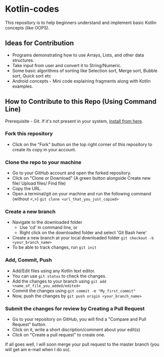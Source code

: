 # Kotlin-codes

This repository is to help beginners understand and implement basic Kotlin concepts (like OOPS).

## Ideas for Contribution

* Programs demonstrating how to use Arrays, Lists, and other data structures.
* Take input from user and convert it to String/Numeric.
* Some basic algorithms of sorting like Selection sort, Merge sort, Bubble sort, Quick sort etc
* Android concepts - Mini code explaining fragments along with Kotlin examples.

## How to Contribute to this Repo (Using Command Line)

Prerequisite - Git. If it's not present in your system, [install from here](https://help.github.com/en/articles/set-up-git). 

### Fork this repository
* Click on the "Fork" button on the top right corner of this repository to create its copy in your account.

### Clone the repo to your machine
* Go to your GitHub account and open the forked repository. 
* Click on "Clone or Download" (A green button alongside Create new file/ Upload files/ Find file)
* Copy the URL.
* Open a terminal/git on your machine and run the following command (without <,>) 
`git clone <url_that_you_just_copied>`

### Create a new branch
* Navigate to the downloaded folder 
	* Use 'cd' in command line, or
	* Right click on the downloaded folder and select 'Git Bash here'
* Create a new branch at your local downloaded folder
`git checkout -b <your_branch_name>`
* To be able to track changes, run `git init`

### Add, Commit, Push
* Add/Edit files using any Kotlin text editor. 
* You can use `git status` to check the changes.
* Add the changes to your branch using `git add <name_of_file_you_added/edited>`
* Commit the changes using `git commit -m "My_first_commit"`
* Now, push the changes by `git push origin <your_branch_name>`

### Submit the changes for review by Creating a Pull Request
* Go to your repository on GitHub, you will find a "Compare and Pull Request" button.
* Click on it, write a short discription/comment about your edit(s)
* Click on "Create a pull request" to create one.

If all goes well, I will soon merge your pull request to the master branch (you will get am e-mail when I do so).
